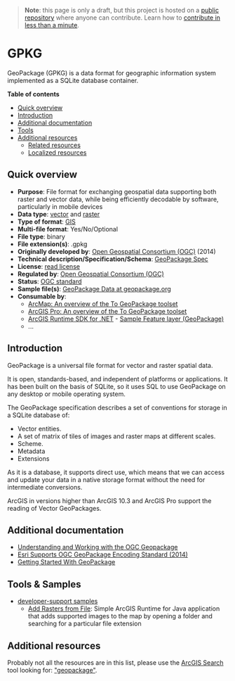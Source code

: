 > **Note**: this page is only a draft, but this project is hosted on a [public repository](https://github.com/hhkaos/awesome-arcgis) where anyone can contribute. Learn how to [contribute in less than a minute](https://github.com/hhkaos/awesome-arcgis/blob/master/CONTRIBUTING.md#contributions).

# GPKG

GeoPackage (GPKG) is a data format for geographic information system implemented as a SQLite database container.

<!-- START doctoc generated TOC please keep comment here to allow auto update -->
<!-- DON'T EDIT THIS SECTION, INSTEAD RE-RUN doctoc TO UPDATE -->
**Table of contents**

- [Quick overview](#quick-overview)
- [Introduction](#introduction)
- [Additional documentation](#additional-documentation)
- [Tools](#tools)
- [Additional resources](#additional-resources)
  - [Related resources](#related-resources)
  - [Localized resources](#localized-resources)

<!-- END doctoc generated TOC please keep comment here to allow auto update -->

## Quick overview

* **Purpose**: File format for exchanging geospatial data supporting both raster and vector data, while being efficiently decodable by software, particularly in mobile devices
* **Data type**: [vector](../../../data-types/vector/README.md) and [raster](../../../data-types/raster/README.md)
* **Type of format**: [GIS](../../../data-types/vector/gis/README.md)
* **Multi-file format**: Yes/No/Optional
* **File type**: binary
* **File extension(s)**: .gpkg
* **Originally developed by**: [Open Geospatial Consortium (OGC)](https://en.wikipedia.org/wiki/Open_Geospatial_Consortium) (2014)
* **Technical description/Specification/Schema**: [GeoPackage Spec](http://www.geopackage.org/spec/)
* **License**: [read license](http://www.geopackage.org/spec/#_license_agreement)
* **Regulated by**: [Open Geospatial Consortium (OGC)](https://en.wikipedia.org/wiki/Open_Geospatial_Consortium)
* **Status**: [OGC standard](http://www.opengeospatial.org/standards/geopackage)
* **Sample file(s)**: [GeoPackage Data at geopackage.org](https://www.geopackage.org/data.html)
* **Consumable by**:
    * [ArcMap: An overview of the To GeoPackage toolset](http://desktop.arcgis.com/en/arcmap/latest/tools/conversion-toolbox/an-overview-of-the-to-geopackage-toolset.htm)
    * [ArcGIS Pro: An overview of the To GeoPackage toolset](http://pro.arcgis.com/en/pro-app/tool-reference/conversion/an-overview-of-the-to-geopackage-toolset.htm)
    * [ArcGIS Runtime SDK for .NET](../../../../../desktop/technologies/dot-net/README.md) - [Sample Feature layer (GeoPackage)](https://developers.arcgis.com/net/latest/wpf/sample-code/featurelayergeopackage.htm)
    * ...

## Introduction

GeoPackage is a universal file format for vector and raster spatial data.

It is open, standards-based, and independent of platforms or applications. It has been built on the basis of SQLite, so it uses SQL to use GeoPackage on any desktop or mobile operating system.

The GeoPackage specification describes a set of conventions for storage in a SQLite database of:

* Vector entities.
* A set of matrix of tiles of images and raster maps at different scales.
* Scheme.
* Metadata
* Extensions

As it is a database, it supports direct use, which means that we can access and update your data in a native storage format without the need for intermediate conversions.

ArcGIS in versions higher than ArcGIS 10.3 and ArcGIS Pro support the reading of Vector GeoPackages.

## Additional documentation

* [Understanding and Working with the OGC Geopackage](http://proceedings.esri.com/library/userconf/proc17/tech-workshops/tw_2585-349.pdf)
* [Esri Supports OGC GeoPackage Encoding Standard (2014)](http://www.esri.com/esri-news/releases/14-2qtr/esri-supports-ogc-geopackage-encoding-standard)
* [Getting Started With GeoPackage](http://www.geopackage.org/guidance/getting-started.html)

## Tools & Samples

* [developer-support samples](https://github.com/Esri/developer-support/search?q=csv&unscoped_q=geopackage)
    * [Add Rasters from File](https://github.com/Esri/developer-support/blob/96c94c093ddfebf6dba45bf136083de73a8aaeaf/runtime-java/add-rasters-from-file/README.md): Simple ArcGIS Runtime for Java application that adds supported images to the map by opening a folder and searching for a particular file extension

## Additional resources

Probably not all the resources are in this list, please use the [ArcGIS Search](https://esri-es.github.io/arcgis-search/) tool looking for: ["geopackage"](https://esri-es.github.io/arcgis-search/?search="geopackage"&utm_campaign=awesome-list&utm_source=awesome-list&utm_medium=page).
